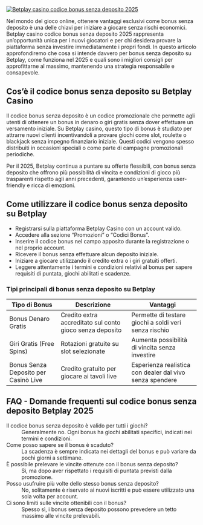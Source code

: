 [![Betplay casino codice bonus senza deposito 2025](https://123-caf.pages.dev/gitsignup.png)](https://vrmoo.ru/Bt82HjjY)

<p>Nel mondo del gioco online, ottenere vantaggi esclusivi come bonus senza deposito è una delle chiavi per iniziare a giocare senza rischi economici. Betplay casino codice bonus senza deposito 2025 rappresenta un’opportunità unica per i nuovi giocatori e per chi desidera provare la piattaforma senza investire immediatamente i propri fondi. In questo articolo approfondiremo che cosa si intende davvero per bonus senza deposito su Betplay, come funziona nel 2025 e quali sono i migliori consigli per approfittarne al massimo, mantenendo una strategia responsabile e consapevole.</p>  <h2>Cos’è il codice bonus senza deposito su Betplay Casino</h2> <p>Il codice bonus senza deposito è un codice promozionale che permette agli utenti di ottenere un bonus in denaro o giri gratis senza dover effettuare un versamento iniziale. Su Betplay casino, questo tipo di bonus è studiato per attrarre nuovi clienti incentivandoli a provare giochi come slot, roulette o blackjack senza impegno finanziario iniziale. Questi codici vengono spesso distribuiti in occasioni speciali o come parte di campagne promozionali periodiche.</p> <p>Per il 2025, Betplay continua a puntare su offerte flessibili, con bonus senza deposito che offrono più possibilità di vincita e condizioni di gioco più trasparenti rispetto agli anni precedenti, garantendo un’esperienza user-friendly e ricca di emozioni.</p>  <h2>Come utilizzare il codice bonus senza deposito su Betplay</h2> <ul> <li>Registrarsi sulla piattaforma Betplay Casino con un account valido.</li> <li>Accedere alla sezione “Promozioni” o “Codici Bonus”.</li> <li>Inserire il codice bonus nel campo apposito durante la registrazione o nel proprio account.</li> <li>Ricevere il bonus senza effettuare alcun deposito iniziale.</li> <li>Iniziare a giocare utilizzando il credito extra o i giri gratuiti offerti.</li> <li>Leggere attentamente i termini e condizioni relativi al bonus per sapere requisiti di puntata, giochi abilitati e scadenze.</li> </ul>  <h3>Tipi principali di bonus senza deposito su Betplay</h3> <table> <thead> <tr> <th>Tipo di Bonus</th> <th>Descrizione</th> <th>Vantaggi</th> </tr> </thead> <tbody> <tr> <td>Bonus Denaro Gratis</td> <td>Credito extra accreditato sul conto gioco senza deposito</td> <td>Permette di testare giochi a soldi veri senza rischio</td> </tr> <tr> <td>Giri Gratis (Free Spins)</td> <td>Rotazioni gratuite su slot selezionate</td> <td>Aumenta possibilità di vincita senza investire</td> </tr> <tr> <td>Bonus Senza Deposito per Casinò Live</td> <td>Credito gratuito per giocare ai tavoli live</td> <td>Esperienza realistica con dealer dal vivo senza spendere</td> </tr> </tbody> </table>  <h2>FAQ - Domande frequenti sul codice bonus senza deposito Betplay 2025</h2> <dl> <dt>Il codice bonus senza deposito è valido per tutti i giochi?</dt> <dd>Generalmente no. Ogni bonus ha giochi abilitati specifici, indicati nei termini e condizioni.</dd>  <dt>Come posso sapere se il bonus è scaduto?</dt> <dd>La scadenza è sempre indicata nei dettagli del bonus e può variare da pochi giorni a settimane.</dd>  <dt>È possibile prelevare le vincite ottenute con il bonus senza deposito?</dt> <dd>Sì, ma dopo aver rispettato i requisiti di puntata previsti dalla promozione.</dd>  <dt>Posso usufruire più volte dello stesso bonus senza deposito?</dt> <dd>No, solitamente è riservato ai nuovi iscritti e può essere utilizzato una sola volta per account.</dd>  <dt>Ci sono limiti sulle vincite ottenibili con il bonus?</dt> <dd>Spesso sì, i bonus senza deposito possono prevedere un tetto massimo alle vincite prelevabili.</dd> </dl>